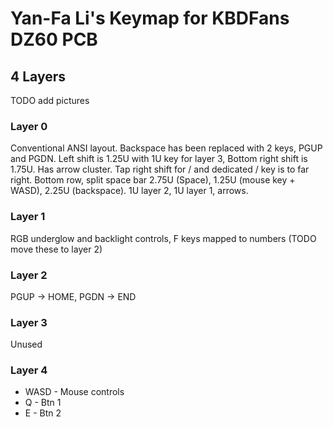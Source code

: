 # Yan-Fa Li's Keymap for KBDFans DZ60 PCB

## 4 Layers

TODO add pictures

### Layer 0

Conventional ANSI layout. Backspace has been replaced with 2 keys, PGUP and PGDN.
Left shift is 1.25U with 1U key for layer 3, Bottom right shift is 1.75U. Has arrow cluster. Tap right shift for / and dedicated
/ key is to far right.
Bottom row, split space bar 2.75U (Space), 1.25U (mouse key + WASD), 2.25U (backspace). 1U layer 2, 1U layer 1, arrows.

### Layer 1

RGB underglow and backlight controls, F keys mapped to numbers (TODO move these to layer 2)

### Layer 2

PGUP -> HOME, PGDN -> END

### Layer 3

Unused

### Layer 4

 * WASD - Mouse controls
 * Q - Btn 1
 * E - Btn 2

